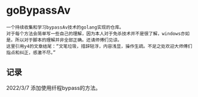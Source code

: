 # goBypassAv
```
一个持续收集和学习bypassAv技术的golang实现的仓库。
对于每个方法会简单写一些自己的理解，因为本人对于免杀技术并不是很了解，windows亦如是。所以对于脚本的理解并非全部正确。还请师傅们见谅。
这里引用y4的文章结尾：“文笔垃圾，措辞轻浮，内容浅显，操作生疏。不足之处欢迎大师傅们指点和纠正，感激不尽。”
```
## 记录
2022/3/7  添加使用纤程bypass的方法。
